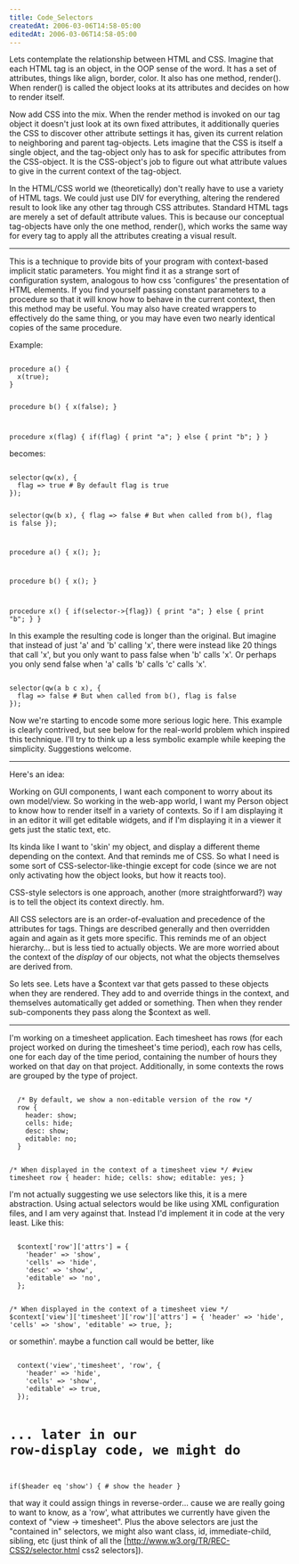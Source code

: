 ```yaml
---
title: Code_Selectors
createdAt: 2006-03-06T14:58-05:00
editedAt: 2006-03-06T14:58-05:00
---
```


Lets contemplate the relationship between HTML and CSS. Imagine that each HTML tag is an object, in the OOP sense of the word. It has a set of attributes, things like align, border, color. It also has one method, render(). When render() is called the object looks at its attributes and decides on how to render itself.

Now add CSS into the mix. When the render method is invoked on our tag object it doesn't just look at its own fixed attributes, it additionally queries the CSS to discover other attribute settings it has, given its current relation to neighboring and parent tag-objects. Lets imagine that the CSS is itself a single object, and the tag-object only has to ask for specific attributes from the CSS-object. It is the CSS-object's job to figure out what attribute values to give in the current context of the tag-object.

In the HTML/CSS world we (theoretically) don't really have to use a variety of HTML tags. We could just use DIV for everything, altering the rendered result to look like any other tag through CSS attributes. Standard HTML tags are merely a set of default attribute values. This is because our conceptual tag-objects have only the one method, render(), which works the same way for every tag to apply all the attributes creating a visual result.

----

This is a technique to provide bits of your program with context-based implicit static parameters. You might find it as a strange sort of configuration system, analogous to how css 'configures' the presentation of HTML elements. If you find yourself passing constant parameters to a procedure so that it will know how to behave in the current context, then this method may be useful. You may also have created wrappers to effectively do the same thing, or you may have even two nearly identical copies of the same procedure.

Example:

<code>
procedure a() {
  x(true);
}

procedure b() {
  x(false);
}

procedure x(flag) {
  if(flag) {
    print "a";
  } else {
    print "b";
  }
}
</code>

becomes:

<code>
selector(qw(x), {
  flag => true # By default flag is true
});

selector(qw(b x), {
  flag => false # But when called from b(), flag is false
});

procedure a() {
  x();
};

procedure b() {
  x();
}

procedure x() {
  if(selector->{flag}) {
    print "a";
  } else {
    print "b";
  }
}
</code>

In this example the resulting code is longer than the original. But imagine that instead of just 'a' and 'b' calling 'x', there were instead like 20 things that call 'x', but you only want to pass false when 'b' calls 'x'. Or perhaps you only send false when 'a' calls 'b' calls 'c' calls 'x'.

<code>
selector(qw(a b c x), {
  flag => false # But when called from b(), flag is false
});
</code>

Now we're starting to encode some more serious logic here. This example is clearly contrived, but see below for the real-world problem which inspired this technique. I'll try to think up a less symbolic example while keeping the simplicity. Suggestions welcome.

----

Here's an idea:

Working on GUI components, I want each component to worry about its own model/view. So working in the web-app world, I want my Person object to know how to render itself in a variety of contexts. So if I am displaying it in an editor it will get editable widgets, and if I'm displaying it in a viewer it gets just the static text, etc.

Its kinda like I want to 'skin' my object, and display a different theme depending on the context. And that reminds me of CSS. So what I need is some sort of CSS-selector-like-thingie except for code (since we are not only activating how the object looks, but how it reacts too).

CSS-style selectors is one approach, another (more straightforward?) way is to tell the object its context directly. hm.

All CSS selectors are is an order-of-evaluation and precedence of the attributes for tags. Things are described generally and then overridden again and again as it gets more specific. This reminds me of an object hierarchy... but is less tied to actually objects. We are more worried about the context of the <i>display</i> of our objects, not what the objects themselves are derived from.

So lets see. Lets have a $context var that gets passed to these objects when they are rendered. They add to and override things in the context, and themselves automatically get added or something. Then when they render sub-components they pass along the $context as well.

----

I'm working on a timesheet application. Each timesheet has rows (for each project worked on during the timesheet's time period), each row has cells, one for each day of the time period, containing the number of hours they worked on that day on that project. Additionally, in some contexts the rows are grouped by the type of project.

<code>
  /* By default, we show a non-editable version of the row */
  row {
    header: show;
    cells: hide;
    desc: show;
    editable: no;
  }

  /* When displayed in the context of a timesheet view */
  #view timesheet row {
    header: hide;
    cells: show;
    editable: yes;
  }
</code>

I'm not actually suggesting we use selectors like this, it is a mere abstraction. Using actual selectors would be like using XML configuration files, and I am very against that. Instead I'd implement it in code at the very least. Like this:

<code>
  $context['row']['attrs'] = {
    'header' => 'show',
    'cells' => 'hide',
    'desc' => 'show',
    'editable' => 'no',
  };

  /* When displayed in the context of a timesheet view */
  $context['view']['timesheet']['row']['attrs'] = {
    'header' => 'hide',
    'cells' => 'show',
    'editable' => true,
  };
</code>

or somethin'. maybe a function call would be better, like

<code>
  context('view','timesheet', 'row', {
    'header' => 'hide',
    'cells' => 'show',
    'editable' => true,
  });

  # ... later in our row-display code, we might do
  if($header eq 'show') {
    # show the header
  }
</code>

that way it could assign things in reverse-order... cause we are really going to want to know, as a 'row', what attributes we currently have given the context of "view -> timesheet". Plus the above selectors are just the "contained in" selectors, we might also want class, id, immediate-child, sibling, etc (just think of all the [http://www.w3.org/TR/REC-CSS2/selector.html css2 selectors]).

